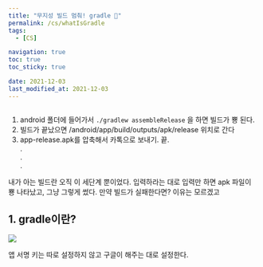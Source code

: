 ```yaml
---
title: "무지성 빌드 멈춰! gradle 🚨"
permalink: /cs/whatIsGradle
tags:
  - [CS]

navigation: true
toc: true
toc_sticky: true

date: 2021-12-03
last_modified_at: 2021-12-03
---
```


![]()

1. android 폴더에 들어가서 `./gradlew assembleRelease` 을 하면 빌드가 뿅 된다.<br/>
2. 빌드가 끝났으면 /android/app/build/outputs/apk/release 위치로 간다<br/>
3. app-release.apk를 압축해서 카톡으로 보내기. 끝.<br/>
.<br/>
.<br/>
.<br/>

내가 아는 빌드란 오직 이 세단계 뿐이었다. 입력하라는 대로 입력만 하면 apk 파일이 뿅 나타났고, 그냥 그렇게 썼다. 만약 빌드가 실패한다면? 이유는 모르겠고 

## 1. gradle이란?

<img src="/assets/images/A2-app-release-start.png" /><br/>

앱 서명 키는 따로 설정하지 않고 구글이 해주는 대로 설정한다.